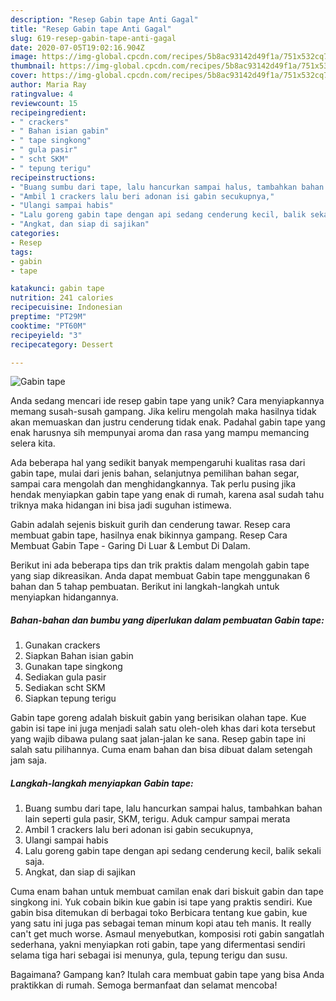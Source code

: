 ```yaml
---
description: "Resep Gabin tape Anti Gagal"
title: "Resep Gabin tape Anti Gagal"
slug: 619-resep-gabin-tape-anti-gagal
date: 2020-07-05T19:02:16.904Z
image: https://img-global.cpcdn.com/recipes/5b8ac93142d49f1a/751x532cq70/gabin-tape-foto-resep-utama.jpg
thumbnail: https://img-global.cpcdn.com/recipes/5b8ac93142d49f1a/751x532cq70/gabin-tape-foto-resep-utama.jpg
cover: https://img-global.cpcdn.com/recipes/5b8ac93142d49f1a/751x532cq70/gabin-tape-foto-resep-utama.jpg
author: Maria Ray
ratingvalue: 4
reviewcount: 15
recipeingredient:
- " crackers"
- " Bahan isian gabin"
- " tape singkong"
- " gula pasir"
- " scht SKM"
- " tepung terigu"
recipeinstructions:
- "Buang sumbu dari tape, lalu hancurkan sampai halus, tambahkan bahan lain seperti gula pasir, SKM, terigu. Aduk campur sampai merata"
- "Ambil 1 crackers lalu beri adonan isi gabin secukupnya,"
- "Ulangi sampai habis"
- "Lalu goreng gabin tape dengan api sedang cenderung kecil, balik sekali saja."
- "Angkat, dan siap di sajikan"
categories:
- Resep
tags:
- gabin
- tape

katakunci: gabin tape 
nutrition: 241 calories
recipecuisine: Indonesian
preptime: "PT29M"
cooktime: "PT60M"
recipeyield: "3"
recipecategory: Dessert

---
```



![Gabin tape](https://img-global.cpcdn.com/recipes/5b8ac93142d49f1a/751x532cq70/gabin-tape-foto-resep-utama.jpg)

Anda sedang mencari ide resep gabin tape yang unik? Cara menyiapkannya memang susah-susah gampang. Jika keliru mengolah maka hasilnya tidak akan memuaskan dan justru cenderung tidak enak. Padahal gabin tape yang enak harusnya sih mempunyai aroma dan rasa yang mampu memancing selera kita.

Ada beberapa hal yang sedikit banyak mempengaruhi kualitas rasa dari gabin tape, mulai dari jenis bahan, selanjutnya pemilihan bahan segar, sampai cara mengolah dan menghidangkannya. Tak perlu pusing jika hendak menyiapkan gabin tape yang enak di rumah, karena asal sudah tahu triknya maka hidangan ini bisa jadi suguhan istimewa.

Gabin adalah sejenis biskuit gurih dan cenderung tawar. Resep cara membuat gabin tape, hasilnya enak bikinnya gampang. Resep Cara Membuat Gabin Tape - Garing Di Luar &amp; Lembut Di Dalam.


Berikut ini ada beberapa tips dan trik praktis dalam mengolah gabin tape yang siap dikreasikan. Anda dapat membuat Gabin tape menggunakan 6 bahan dan 5 tahap pembuatan. Berikut ini langkah-langkah untuk menyiapkan hidangannya.

<!--inarticleads1-->

##### Bahan-bahan dan bumbu yang diperlukan dalam pembuatan Gabin tape:

1. Gunakan  crackers
1. Siapkan  Bahan isian gabin
1. Gunakan  tape singkong
1. Sediakan  gula pasir
1. Sediakan  scht SKM
1. Siapkan  tepung terigu


Gabin tape goreng adalah biskuit gabin yang berisikan olahan tape. Kue gabin isi tape ini juga menjadi salah satu oleh-oleh khas dari kota tersebut yang wajib dibawa pulang saat jalan-jalan ke sana. Resep gabin tape ini salah satu pilihannya. Cuma enam bahan dan bisa dibuat dalam setengah jam saja. 

<!--inarticleads2-->

##### Langkah-langkah menyiapkan Gabin tape:

1. Buang sumbu dari tape, lalu hancurkan sampai halus, tambahkan bahan lain seperti gula pasir, SKM, terigu. Aduk campur sampai merata
1. Ambil 1 crackers lalu beri adonan isi gabin secukupnya,
1. Ulangi sampai habis
1. Lalu goreng gabin tape dengan api sedang cenderung kecil, balik sekali saja.
1. Angkat, dan siap di sajikan


Cuma enam bahan untuk membuat camilan enak dari biskuit gabin dan tape singkong ini. Yuk cobain bikin kue gabin isi tape yang praktis sendiri. Kue gabin bisa ditemukan di berbagai toko Berbicara tentang kue gabin, kue yang satu ini juga pas sebagai teman minum kopi atau teh manis. It really can&#39;t get much worse. Asmaul menyebutkan, komposisi roti gabin sangatlah sederhana, yakni menyiapkan roti gabin, tape yang difermentasi sendiri selama tiga hari sebagai isi menunya, gula, tepung terigu dan susu. 

Bagaimana? Gampang kan? Itulah cara membuat gabin tape yang bisa Anda praktikkan di rumah. Semoga bermanfaat dan selamat mencoba!
